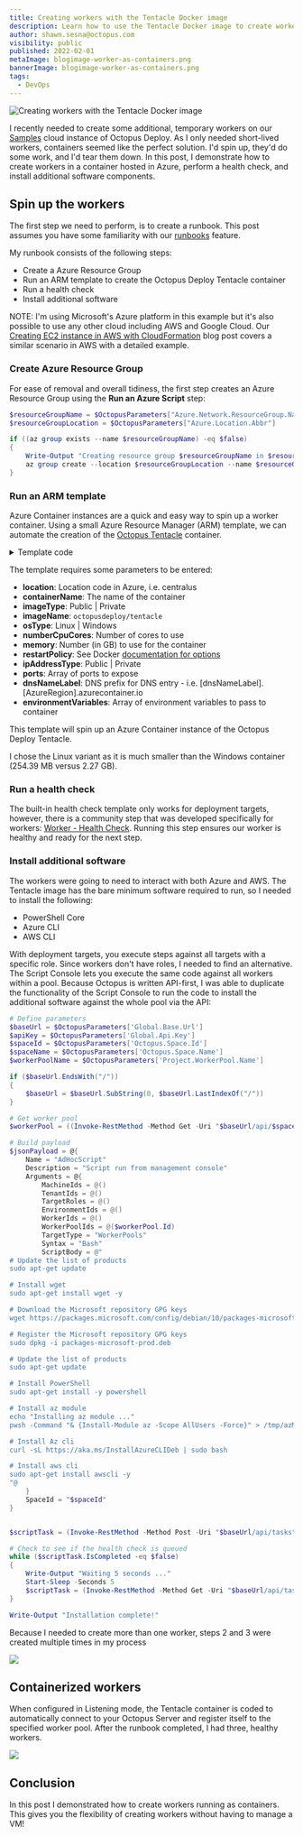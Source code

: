```yaml
---
title: Creating workers with the Tentacle Docker image
description: Learn how to use the Tentacle Docker image to create workers using Azure container services
author: shawn.sesna@octopus.com
visibility: public
published: 2022-02-01
metaImage: blogimage-worker-as-containers.png
bannerImage: blogimage-worker-as-containers.png
tags:
  - DevOps
---
```


![Creating workers with the Tentacle Docker image](blogimage-worker-as-containers.png)

I recently needed to create some additional, temporary workers on our [Samples](https://samples.octopus.app) cloud instance of Octopus Deploy.  As I only needed short-lived workers, containers seemed like the perfect solution. I'd spin up, they'd do some work, and I'd tear them down. In this post, I demonstrate how to create workers in a container hosted in Azure, perform a health check, and install additional software components.  

## Spin up the workers

The first step we need to perform, is to create a runbook.  This post assumes you have some familiarity with our [runbooks](https://octopus.com/docs/runbooks) feature.  

My runbook consists of the following steps:

- Create a Azure Resource Group
- Run an ARM template to create the Octopus Deploy Tentacle container
- Run a health check
- Install additional software

NOTE: I'm using Microsoft's Azure platform in this example but it's also possible to use any other cloud including AWS and Google Cloud. Our [Creating EC2 instance in AWS with CloudFormation](/blog/2020-08/aws-cloudformation-ec2-examples/index.md) blog post covers a similar scenario in AWS with a detailed example.

### Create Azure Resource Group

For ease of removal and overall tidiness, the first step creates an Azure Resource Group using the **Run an Azure Script** step:

```PowerShell
$resourceGroupName = $OctopusParameters["Azure.Network.ResourceGroup.Name"]
$resourceGroupLocation = $OctopusParameters["Azure.Location.Abbr"]

if ((az group exists --name $resourceGroupName) -eq $false)
{
	Write-Output "Creating resource group $resourceGroupName in $resourceGroupLocation"
    az group create --location $resourceGroupLocation --name $resourceGroupName
}
```

### Run an ARM template 

Azure Container instances are a quick and easy way to spin up a worker container.  Using a small Azure Resource Manager (ARM) template, we can automate the creation of the [Octopus Tentacle](https://hub.docker.com/r/octopusdeploy/tentacle) container.

<details>
	<summary>Template code</summary>

```json
{
    "$schema": "https://schema.management.azure.com/schemas/2015-01-01/deploymentTemplate.json#",
    "contentVersion": "1.0.0.0",
    "parameters": {
        "location": {
            "type": "string"
        },
        "containerName": {
            "type": "string"
        },
        "imageType": {
            "type": "string",
            "allowedValues": [
                "Public",
                "Private"
            ]
        },
        "imageName": {
            "type": "string"
        },
        "osType": {
            "type": "string",
            "allowedValues": [
                "Linux",
                "Windows"
            ]
        },
        "numberCpuCores": {
            "type": "string"
        },
        "memory": {
            "type": "string"
        },
        "restartPolicy": {
            "type": "string",
            "allowedValues": [
                "OnFailure",
                "Always",
                "Never"
            ]
        },
        "ipAddressType": {
            "type": "string"
        },
        "ports": {
            "type": "array"
        },
        "dnsNameLabel": {
            "type": "string"
        },
        "environmentVariables": {
            "type": "array"
        }
    },
    "resources": [
        {
            "location": "[parameters('location')]",
            "name": "[parameters('containerName')]",
            "type": "Microsoft.ContainerInstance/containerGroups",
            "apiVersion": "2018-10-01",
            "properties": {
                "containers": [
                    {
                        "name": "[parameters('containerName')]",
                        "properties": {
                            "image": "[parameters('imageName')]",
                            "resources": {
                                "requests": {
                                    "cpu": "[int(parameters('numberCpuCores'))]",
                                    "memoryInGB": "[float(parameters('memory'))]"
                                }
                            },
                            "ports": "[parameters('ports')]",
                            "environmentVariables": "[parameters('environmentVariables')]"
                        }
                    }
                ],
                "restartPolicy": "[parameters('restartPolicy')]",
                "osType": "[parameters('osType')]",
                "ipAddress": {
                    "type": "[parameters('ipAddressType')]",
                    "ports": "[parameters('ports')]",
                    "dnsNameLabel": "[parameters('dnsNameLabel')]"
                }
            },
            "tags": {}
        }
    ]
}
```
</details>

The template requires some parameters to be entered:

- **location**: Location code in Azure, i.e. centralus
- **containerName**: The name of the container
- **imageType**: Public | Private
- **imageName**: `octopusdeploy/tentacle`
- **osType**: Linux | Windows
- **numberCpuCores**: Number of cores to use
- **memory**: Number (in GB) to use for the container
- **restartPolicy**: See Docker [documentation for options](https://docs.docker.com/config/containers/start-containers-automatically/)
- **ipAddressType**: Public | Private
- **ports**: Array of ports to expose
- **dnsNameLabel**: DNS prefix for DNS entry - i.e. [dnsNameLabel].[AzureRegion].azurecontainer.io
- **environmentVariables**: Array of environment variables to pass to container

This template will spin up an Azure Container instance of the Octopus Deploy Tentacle.

I chose the Linux variant as it is much smaller than the Windows container (254.39 MB versus 2.27 GB).

### Run a health check

The built-in health check template only works for deployment targets, however, there is a community step that was developed specifically for workers: [Worker - Health Check](https://library.octopus.com/step-templates/c6c23c7b-876d-4758-a908-511f066156d7/actiontemplate-worker-health-check).  Running this step ensures our worker is healthy and ready for the next step.

### Install additional software

The workers were going to need to interact with both Azure and AWS.  The Tentacle image has the bare minimum software required to run, so I needed to install the following:
- PowerShell Core
- Azure CLI
- AWS CLI

With deployment targets, you execute steps against all targets with a specific role.  Since workers don't have roles, I needed to find an alternative. The Script Console lets you execute the same code against all workers within a pool. Because Octopus is written API-first, I was able to duplicate the functionality of the Script Console to run the code to install the additional software against the whole pool via the API:

```PowerShell
# Define parameters
$baseUrl = $OctopusParameters['Global.Base.Url'] 
$apiKey = $OctopusParameters['Global.Api.Key'] 
$spaceId = $OctopusParameters['Octopus.Space.Id']
$spaceName = $OctopusParameters['Octopus.Space.Name']
$workerPoolName = $OctopusParameters['Project.WorkerPool.Name']

if ($baseUrl.EndsWith("/"))
{
	$baseUrl = $baseUrl.SubString(0, $baseUrl.LastIndexOf("/"))
}

# Get worker pool
$workerPool = ((Invoke-RestMethod -Method Get -Uri "$baseUrl/api/$spaceId/workerpools/all" -Headers @{"X-Octopus-ApiKey"="$apiKey"}) | Where-Object {$_.Name -eq $workerPoolName})

# Build payload
$jsonPayload = @{
    Name = "AdHocScript"
    Description = "Script run from management console"
    Arguments = @{
        MachineIds = @()
        TenantIds = @()
        TargetRoles = @()
        EnvironmentIds = @()
        WorkerIds = @()
        WorkerPoolIds = @($workerPool.Id)
        TargetType = "WorkerPools"
        Syntax = "Bash"
        ScriptBody = @"
# Update the list of products
sudo apt-get update

# Install wget
sudo apt-get install wget -y

# Download the Microsoft repository GPG keys
wget https://packages.microsoft.com/config/debian/10/packages-microsoft-prod.deb

# Register the Microsoft repository GPG keys
sudo dpkg -i packages-microsoft-prod.deb

# Update the list of products
sudo apt-get update

# Install PowerShell
sudo apt-get install -y powershell

# Install az module
echo "Installing az module ..."
pwsh -Command "& {Install-Module az -Scope AllUsers -Force}" > /tmp/azModuleInstall.log

# Install Az cli
curl -sL https://aka.ms/InstallAzureCLIDeb | sudo bash

# Install aws cli
sudo apt-get install awscli -y
"@
    }
    SpaceId = "$spaceId"
}


$scriptTask = (Invoke-RestMethod -Method Post -Uri "$baseUrl/api/tasks" -Body ($jsonPayload | ConvertTo-Json -Depth 10) -Headers @{"X-Octopus-ApiKey"="$apiKey"})

# Check to see if the health check is queued
while ($scriptTask.IsCompleted -eq $false)
{
	Write-Output "Waiting 5 seconds ..."
    Start-Sleep -Seconds 5
    $scriptTask = (Invoke-RestMethod -Method Get -Uri "$baseUrl/api/tasks/$($scriptTask.Id)" -Headers @{"X-Octopus-ApiKey"="$apiKey"})
}

Write-Output "Installation complete!"
```
Because I needed to create more than one worker, steps 2 and 3 were created multiple times in my process

![](octopus-project-process.png)

## Containerized workers
When configured in Listening mode, the Tentacle container is coded to automatically connect to your Octopus Server and register itself to the specified worker pool.  After the runbook completed, I had three, healthy workers.

![](octopus-worker-pool.png)

## Conclusion

In this post I demonstrated how to create workers running as containers.  This gives you the flexibility of creating workers without having to manage a VM!
